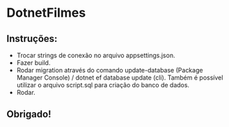 # DotnetFilmes

## Instruções:
- Trocar strings de conexão no arquivo appsettings.json.
- Fazer build.
- Rodar migration através do comando update-database (Package Manager Console) / dotnet ef database update (cli). Também é possível utilizar o arquivo script.sql para criação do banco de dados.
- Rodar.

## Obrigado!
